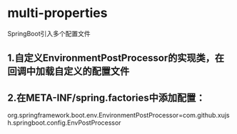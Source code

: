 # multi-properties
SpringBoot引入多个配置文件

## 1.自定义EnvironmentPostProcessor的实现类，在回调中加载自定义的配置文件
## 2.在META-INF/spring.factories中添加配置：
org.springframework.boot.env.EnvironmentPostProcessor=com.github.xujsh.springboot.config.EnvPostProcessor
